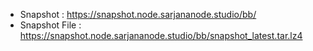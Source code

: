 - Snapshot : https://snapshot.node.sarjananode.studio/bb/
- Snapshot File : https://snapshot.node.sarjananode.studio/bb/snapshot_latest.tar.lz4
